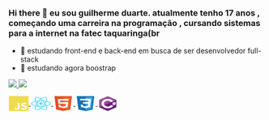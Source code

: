 ### Hi there 👋 eu sou guilherme duarte. atualmente tenho 17 anos  ,  começando uma carreira na programação , cursando sistemas para a internet na fatec taquaringa(br


- 🔭 estudando front-end e back-end em busca de ser desenvolvedor full-stack
- 👯 estudando agora boostrap

<a href="https://github.com/Guilherme-duart">   <img height="180em" src="https://github-readme-stats.vercel.app/api?username=Guilherme-duart&show_icons=true&theme=dracula&include_all_commits=true&count_private=true"/>   <img height="180em" src="https://github-readme-stats.vercel.app/api/top-langs/?username=Guilherme-duart&layout=compact&langs_count=7&theme=dracula"/> </div>


<img align="center" alt="Guilherme-Js" height="30" width="40" src="https://raw.githubusercontent.com/devicons/devicon/master/icons/javascript/javascript-plain.svg">
  <img align="center" alt="Guilherme-React" height="30" width="40" src="https://raw.githubusercontent.com/devicons/devicon/master/icons/react/react-original.svg">
  <img align="center" alt="Guilherme-HTML" height="30" width="40" src="https://raw.githubusercontent.com/devicons/devicon/master/icons/html5/html5-original.svg">
  <img align="center" alt="Guilherme-CSS" height="30" width="40" src="https://raw.githubusercontent.com/devicons/devicon/master/icons/css3/css3-original.svg">
  <img align="center" alt="Guilherme-Csharp" height="30" width="40" src="https://raw.githubusercontent.com/devicons/devicon/master/icons/csharp/csharp-original.svg">
  
</div>
  
  ##
 
